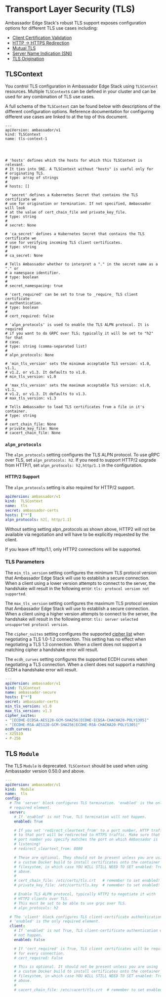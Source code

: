 # Transport Layer Security (TLS)

Ambassador Edge Stack's robust TLS support exposes configuration options for different TLS use cases including:

- [Client Certification Validation](/reference/tls/client-cert-validation)
- [HTTP -> HTTPS Redirection](/reference/tls/cleartext-redirection)
- [Mutual TLS](/reference/tls/mtls)
- [Server Name Indication (SNI)](/user-guide/sni)
- [TLS Origination](/reference/tls/origination)

## TLSContext

You control TLS configuration in Ambassador Edge Stack using `TLSContext` resources. Multiple `TLSContext`s can be defined in your cluster and can be used for any combination of TLS use cases.

A full schema of the `TLSContext` can be found below with descriptions of the different configuration options. Reference documentation for configuring different use cases are linked to at the top of this document.

```
---
apiVersion: ambassador/v1
kind: TLSContext
name: tls-context-1




# 'hosts' defines which the hosts for which this TLSContext is relevant.
# It ties into SNI. A TLSContext without "hosts" is useful only for 
# originating TLS. 
# type: array of strings
#
# hosts: []

# 'secret' defines a Kubernetes Secret that contains the TLS certificate we
# use for origination or termination. If not specified, Ambassador will look
# at the value of cert_chain_file and private_key_file.
# type: string
#
# secret: None

# 'ca_secret' defines a Kubernetes Secret that contains the TLS certificate we
# use for verifying incoming TLS client certificates.
# type: string
#
# ca_secret: None

# Tells Ambassador whether to interpret a "." in the secret name as a "." or 
# a namespace identifier.
# type: boolean
#
# secret_namespacing: true

# 'cert_required' can be set to true to _require_ TLS client certificate
# authentication.
# type: boolean
#
# cert_required: false

# 'alpn_protocols' is used to enable the TLS ALPN protocol. It is required
# if you want to do GRPC over TLS; typically it will be set to "h2" for that
# case.
# type: string (comma-separated list)
# 
# alpn_protocols: None

# 'min_tls_version' sets the minimum acceptable TLS version: v1.0, v1.1, 
# v1.2, or v1.3. It defaults to v1.0.
# min_tls_version: v1.0

# 'max_tls_version' sets the maximum acceptable TLS version: v1.0, v1.1, 
# v1.2, or v1.3. It defaults to v1.3.
# max_tls_version: v1.3

# Tells Ambassador to load TLS certificates from a file in it's container.
# type: string
#
# cert_chain_file: None
# private_key_file: None
# cacert_chain_file: None
```

### `alpn_protocols`

The `alpn_protocols` setting configures the TLS ALPN protocol. To use gRPC over TLS, set `alpn_protocols: h2`. If you need to support HTTP/2 upgrade from HTTP/1, set `alpn_protocols: h2,http/1.1` in the configuration.

#### HTTP/2 Support

The `alpn_protocols` setting is also required for HTTP/2 support.

```yaml
apiVersion: ambassador/v1
kind:  TLSContext
name:  tls
secret: ambassador-certs
hosts: ["*"]
alpn_protocols: h2[, http/1.1]
```
Without setting setting alpn_protocols as shown above, HTTP2 will not be available via negotiation and will have to be explicitly requested by the client.

If you leave off http/1.1, only HTTP2 connections will be supported.

### TLS Parameters

The `min_tls_version` setting configures the minimum TLS protocol version that Ambassador Edge Stack will use to establish a secure connection. When a client using a lower version attempts to connect to the server, the handshake will result in the following error: `tls: protocol version not supported`.

The `max_tls_version` setting configures the maximum TLS protocol version that Ambassador Edge Stack will use to establish a secure connection. When a client using a higher version attempts to connect to the server, the handshake will result in the following error: `tls: server selected unsupported protocol version`.

The `cipher_suites` setting configures the supported [cipher list](https://commondatastorage.googleapis.com/chromium-boringssl-docs/ssl.h.html#Cipher-suite-configuration) when negotiating a TLS 1.0-1.2 connection. This setting has no effect when negotiating a TLS 1.3 connection.  When a client does not support a matching cipher a handshake error will result.

The `ecdh_curves` setting configures the supported ECDH curves when negotiating a TLS connection.  When a client does not support a matching ECDH a handshake error will result.

```yaml
---
apiVersion: ambassador/v1
kind: TLSContext
name: ambassador-secure
hosts: ["*"]
secret: ambassador-certs
min_tls_version: v1.0
max_tls_version: v1.3
cipher_suites:
- "[ECDHE-ECDSA-AES128-GCM-SHA256|ECDHE-ECDSA-CHACHA20-POLY1305]"
- "[ECDHE-RSA-AES128-GCM-SHA256|ECDHE-RSA-CHACHA20-POLY1305]"
ecdh_curves:
- X25519
- P-256
```

## TLS `Module`

The TLS `Module` is deprecated. `TLSContext` should be used when using Ambassador version 0.50.0 and above.




```yaml
---
apiVersion: ambassador/v1
kind:  Module
name:  tls
config:
  # The 'server' block configures TLS termination. 'enabled' is the only
  # required element.
  server:
    # If 'enabled' is not True, TLS termination will not happen.
    enabled: True

    # If you set 'redirect_cleartext_from' to a port number, HTTP traffic
    # to that port will be redirected to HTTPS traffic. Make sure that the
    # port number you specify matches the port on which Ambassador is
    # listening!
    # redirect_cleartext_from: 8080

    # These are optional. They should not be present unless you are using
    # a custom Docker build to install certificates onto the container
    # filesystem, in which case YOU WILL STILL NEED TO SET enabled: True
    # above.
    #
    # cert_chain_file: /etc/certs/tls.crt   # remember to set enabled!
    # private_key_file: /etc/certs/tls.key  # remember to set enabled!

    # Enable TLS ALPN protocol, typically HTTP2 to negotiate it with
    # HTTP2 clients over TLS.
    # This must be set to be able to use grpc over TLS.
    # alpn_protocols: h2

  # The 'client' block configures TLS client-certificate authentication.
  # 'enabled' is the only required element.
  client:
    # If 'enabled' is not True, TLS client-certificate authentication will
    # not happen.
    enabled: False

    # If 'cert_required' is True, TLS client certificates will be required
    # for every connection.
    # cert_required: False

    # This is optional. It should not be present unless you are using
    # a custom Docker build to install certificates onto the container
    # filesystem, in which case YOU WILL STILL NEED TO SET enabled: True
    # above.
    #
    # cacert_chain_file: /etc/cacert/tls.crt  # remember to set enabled!
```
